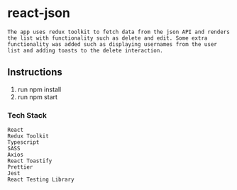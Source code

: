 # react-json

    The app uses redux toolkit to fetch data from the json API and renders the list with functionality such as delete and edit. Some extra functionality was added such as displaying usernames from the user list and adding toasts to the delete interaction.

## Instructions

1. run npm install
2. run npm start

### Tech Stack

    React
    Redux Toolkit
    Typescript
    SASS
    Axios
    React Toastify
    Prettier
    Jest
    React Testing Library
